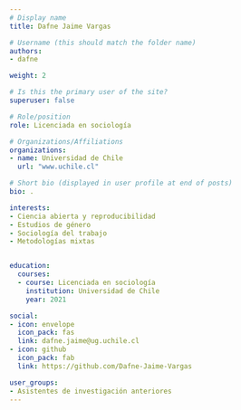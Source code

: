 ```yaml
---
# Display name
title: Dafne Jaime Vargas

# Username (this should match the folder name)
authors:
- dafne

weight: 2 

# Is this the primary user of the site?
superuser: false

# Role/position
role: Licenciada en sociología

# Organizations/Affiliations
organizations:
- name: Universidad de Chile
  url: "www.uchile.cl"

# Short bio (displayed in user profile at end of posts)
bio: .

interests:
- Ciencia abierta y reproducibilidad
- Estudios de género
- Sociología del trabajo
- Metodologías mixtas


education:
  courses:
  - course: Licenciada en sociología
    institution: Universidad de Chile
    year: 2021

social:
- icon: envelope
  icon_pack: fas
  link: dafne.jaime@ug.uchile.cl
- icon: github
  icon_pack: fab
  link: https://github.com/Dafne-Jaime-Vargas

user_groups:
- Asistentes de investigación anteriores
---
```



